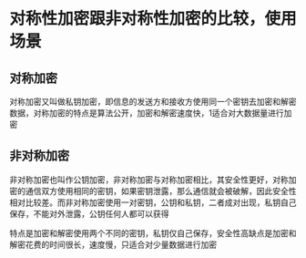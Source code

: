 # 对称性加密跟非对称性加密的比较，使用场景

## 对称加密
对称加密又叫做私钥加密，即信息的发送方和接收方使用同一个密钥去加密和解密数据，对称加密的特点是算法公开，加密和解密速度快，1适合对大数据量进行加密

## 非对称加密

非对称加密也叫作公钥加密，非对称加密与对称加密相比，其安全性更好，对称加密的通信双方使用相同的密钥，如果密钥泄露，那么通信就会被破解，因此安全性相对比较差。而非对称加密使用一对密钥，公钥和私钥，二者成对出现，私钥自己保存，不能对外泄露，公钥任何人都可以获得

特点是加密和解密使用两个不同的密钥，私钥仅自己保存，安全性高缺点是加密和解密花费的时间很长，速度慢，只适合对少量数据进行加密
